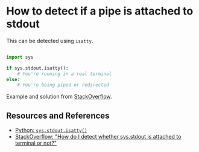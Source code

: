 # How to detect if a pipe is attached to stdout

This can be detected using `isatty`.

```python

import sys

if sys.stdout.isatty():
    # You're running in a real terminal
else:
    # You're being piped or redirected
```

Example and solution from [StackOverflow][stackoverflow].

## Resources and References

- [Python: `sys.stdout.isatty()`](https://docs.python.org/3/library/sys.html#sys.stdout.isatty)
- [StackOverflow: "How do I detect whether sys.stdout is attached to terminal or not?"][stackoverflow]

[stackoverflow]: https://stackoverflow.com/questions/1077113/how-do-i-detect-whether-sys-stdout-is-attached-to-terminal-or-not
